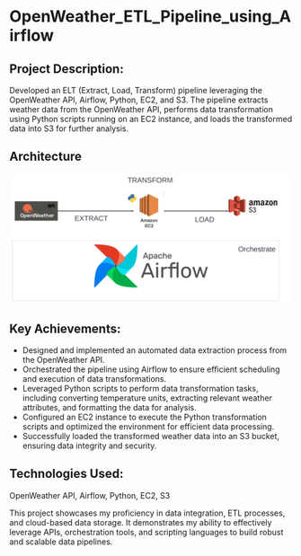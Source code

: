 # OpenWeather_ETL_Pipeline_using_Airflow

## Project Description:

Developed an ELT (Extract, Load, Transform) pipeline leveraging the OpenWeather API, Airflow, Python, EC2, and S3. The pipeline extracts weather data from the OpenWeather API, performs data transformation using Python scripts running on an EC2 instance, and loads the transformed data into S3 for further analysis.

## Architecture 
<img src="Architecture.jpeg">

## Key Achievements:

- Designed and implemented an automated data extraction process from the OpenWeather API.
- Orchestrated the pipeline using Airflow to ensure efficient scheduling and execution of data transformations.
- Leveraged Python scripts to perform data transformation tasks, including converting temperature units, extracting relevant weather attributes, and formatting the 
  data for analysis.
- Configured an EC2 instance to execute the Python transformation scripts and optimized the environment for efficient data processing.
- Successfully loaded the transformed weather data into an S3 bucket, ensuring data integrity and security.

## Technologies Used:

OpenWeather API, Airflow, Python, EC2, S3

This project showcases my proficiency in data integration, ETL processes, and cloud-based data storage. It demonstrates my ability to effectively leverage APIs, orchestration tools, and scripting languages to build robust and scalable data pipelines.
